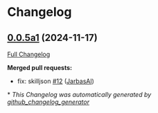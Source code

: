 # Changelog

## [0.0.5a1](https://github.com/OpenVoiceOS/skill-ovos-tunein/tree/0.0.5a1) (2024-11-17)

[Full Changelog](https://github.com/OpenVoiceOS/skill-ovos-tunein/compare/0.0.4...0.0.5a1)

**Merged pull requests:**

- fix: skilljson [\#12](https://github.com/OpenVoiceOS/skill-ovos-tunein/pull/12) ([JarbasAl](https://github.com/JarbasAl))



\* *This Changelog was automatically generated by [github_changelog_generator](https://github.com/github-changelog-generator/github-changelog-generator)*
